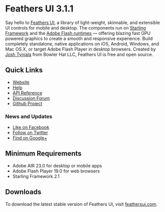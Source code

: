 # Feathers UI 3.1.1

Say hello to [Feathers UI](http://feathersui.com/), a library of light-weight, skinnable, and extensible UI controls for mobile and desktop. The components run on [Starling Framework](http://starling-framework.org/) and the [Adobe Flash runtimes](http://gaming.adobe.com/technologies/) — offering blazing fast GPU powered graphics to create a smooth and responsive experience. Build completely standalone, native applications on iOS, Android, Windows, and Mac OS X, or target Adobe Flash Player in desktop browsers. Created by [Josh Tynjala](http://twitter.com/joshtynjala) from Bowler Hat LLC, Feathers UI is free and open source.

## Quick Links

* [Website](http://feathersui.com/)
* [Help](http://feathersui.com/help/)
* [API Reference](http://feathersui.com/api-reference/)
* [Discussion Forum](http://forum.starling-framework.org/forum/feathers)
* [Github Project](https://github.com/BowlerHatLLC/feathers)

### News and Updates

* [Like on Facebook](https://facebook.com/feathersui)
* [Follow on Twitter](https://twitter.com/feathersui)
* [Find on Google+](https://www.google.com/+feathersui)

## Minimum Requirements

* Adobe AIR 23.0 for desktop or mobile apps
* Adobe Flash Player 19.0 for web browsers
* Starling Framework 2.1

## Downloads

To download the latest stable version of Feathers UI, visit [feathersui.com](http://feathersui.com/).